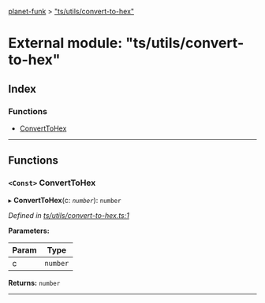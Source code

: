 [planet-funk](../README.md) > ["ts/utils/convert-to-hex"](../modules/_ts_utils_convert_to_hex_.md)

# External module: "ts/utils/convert-to-hex"

## Index

### Functions

* [ConvertToHex](_ts_utils_convert_to_hex_.md#converttohex)

---

## Functions

<a id="converttohex"></a>

### `<Const>` ConvertToHex

▸ **ConvertToHex**(c: *`number`*): `number`

*Defined in [ts/utils/convert-to-hex.ts:1](https://github.com/WilliamRADFunk/planet-funk/blob/4b09769/src/ts/utils/convert-to-hex.ts#L1)*

**Parameters:**

| Param | Type |
| ------ | ------ |
| c | `number` |

**Returns:** `number`

___


